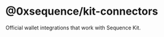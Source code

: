 @0xsequence/kit-connectors
==========================

Official wallet integrations that work with Sequence Kit.